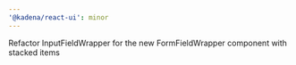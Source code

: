 ```yaml
---
'@kadena/react-ui': minor
---
```


Refactor InputFieldWrapper for the new FormFieldWrapper component with stacked
items
